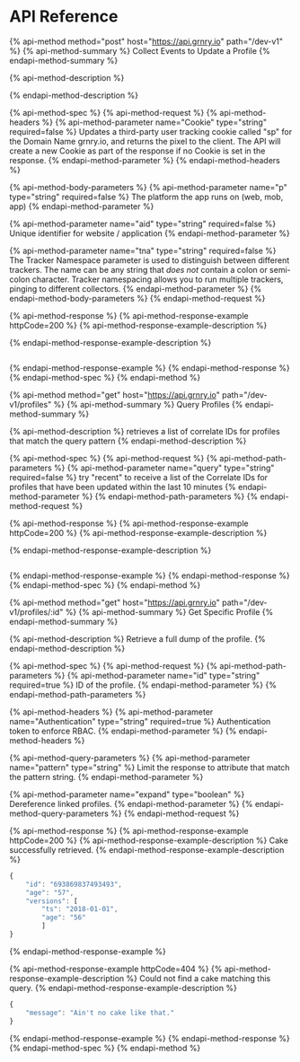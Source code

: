 # API Reference

{% api-method method="post" host="https://api.grnry.io" path="/dev-v1" %}
{% api-method-summary %}
Collect Events to Update a Profile
{% endapi-method-summary %}

{% api-method-description %}

{% endapi-method-description %}

{% api-method-spec %}
{% api-method-request %}
{% api-method-headers %}
{% api-method-parameter name="Cookie" type="string" required=false %}
Updates a third-party user tracking cookie called "sp" for the Domain Name grnry.io, and returns the pixel to the client. The API will create a new Cookie as part of the response if no Cookie is set in the response.
{% endapi-method-parameter %}
{% endapi-method-headers %}

{% api-method-body-parameters %}
{% api-method-parameter name="p" type="string" required=false %}
The platform the app runs on \(web, mob, app\)
{% endapi-method-parameter %}

{% api-method-parameter name="aid" type="string" required=false %}
Unique identifier for website / application
{% endapi-method-parameter %}

{% api-method-parameter name="tna" type="string" required=false %}
The Tracker Namespace parameter is used to distinguish between different trackers. The name can be any string that _does not_ contain a colon or semi-colon character. Tracker namespacing allows you to run multiple trackers, pinging to different collectors.
{% endapi-method-parameter %}
{% endapi-method-body-parameters %}
{% endapi-method-request %}

{% api-method-response %}
{% api-method-response-example httpCode=200 %}
{% api-method-response-example-description %}

{% endapi-method-response-example-description %}

```

```
{% endapi-method-response-example %}
{% endapi-method-response %}
{% endapi-method-spec %}
{% endapi-method %}

{% api-method method="get" host="https://api.grnry.io" path="/dev-v1/profiles" %}
{% api-method-summary %}
Query Profiles
{% endapi-method-summary %}

{% api-method-description %}
retrieves a list of correlate IDs for profiles that match the query pattern
{% endapi-method-description %}

{% api-method-spec %}
{% api-method-request %}
{% api-method-path-parameters %}
{% api-method-parameter name="query" type="string" required=false %}
try "recent" to receive a list of the Correlate IDs for profiles that have been updated within the last 10 minutes
{% endapi-method-parameter %}
{% endapi-method-path-parameters %}
{% endapi-method-request %}

{% api-method-response %}
{% api-method-response-example httpCode=200 %}
{% api-method-response-example-description %}

{% endapi-method-response-example-description %}

```

```
{% endapi-method-response-example %}
{% endapi-method-response %}
{% endapi-method-spec %}
{% endapi-method %}

{% api-method method="get" host="https://api.grnry.io" path="/dev-v1/profiles/:id" %}
{% api-method-summary %}
Get Specific Profile
{% endapi-method-summary %}

{% api-method-description %}
Retrieve a full dump of the profile.
{% endapi-method-description %}

{% api-method-spec %}
{% api-method-request %}
{% api-method-path-parameters %}
{% api-method-parameter name="id" type="string" required=true %}
ID of the profile.
{% endapi-method-parameter %}
{% endapi-method-path-parameters %}

{% api-method-headers %}
{% api-method-parameter name="Authentication" type="string" required=true %}
Authentication token to enforce RBAC.
{% endapi-method-parameter %}
{% endapi-method-headers %}

{% api-method-query-parameters %}
{% api-method-parameter name="pattern" type="string" %}
Limit the response to attribute that match the pattern string.
{% endapi-method-parameter %}

{% api-method-parameter name="expand" type="boolean" %}
Dereference linked profiles.
{% endapi-method-parameter %}
{% endapi-method-query-parameters %}
{% endapi-method-request %}

{% api-method-response %}
{% api-method-response-example httpCode=200 %}
{% api-method-response-example-description %}
Cake successfully retrieved.
{% endapi-method-response-example-description %}

```javascript
{
    "id": "693869837493493",
    "age": "57",
    "versions": [
        "ts": "2018-01-01",
        "age": "56"
        ]
}
```
{% endapi-method-response-example %}

{% api-method-response-example httpCode=404 %}
{% api-method-response-example-description %}
Could not find a cake matching this query.
{% endapi-method-response-example-description %}

```javascript
{
    "message": "Ain't no cake like that."
}
```
{% endapi-method-response-example %}
{% endapi-method-response %}
{% endapi-method-spec %}
{% endapi-method %}



